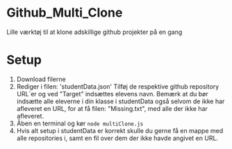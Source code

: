# Github_Multi_Clone
Lille værktøj til at klone adskillige github projekter på en gang

# Setup
1. Download filerne
2. Rediger i filen: 'studentData.json'
    Tilføj de respektive github repository URL´er og ved "Target" indsættes elevens navn.
    Bemærk at du bør indsætte alle eleverne i din klasse i studentData også selvom de ikke har afleveret en URL, for at få filen: "Missing.txt", med alle der ikke har afleveret. 
4. Åben en terminal og kør ```node multiClone.js```
5. Hvis alt setup i studentData er korrekt skulle du gerne få en mappe med alle repositories i, samt en fil over dem der ikke havde angivet en URL. 
